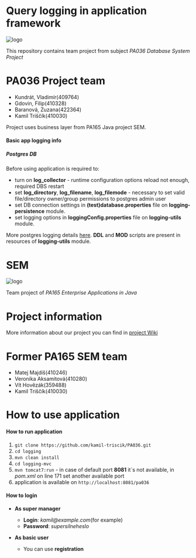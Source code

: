 # Query logging in application framework
![logo](doc/Circular-logging-database-DB2.gif)

This repository contains team project from subject _PA036 Database System Project_

# PA036 Project team
* Kundrát, Vladimír(409764)
* Gdovin, Filip(410328)
* Baranová, Zuzana(422364)
* Kamil Triščík(410030)

Project uses business layer from PA165 Java project SEM. 

#### Basic app logging info ####
##### Postgres DB #####
Before using application is required to:
* turn on **log_collector** - runtime configuration options reload not enough, required DBS restart
* set **log_directory**, **log_filename**, **log_filemode** - necessary to set valid file/directory owner/group permissions to postgres admin user
* set DB connection settings in **(test)database.properties** file on **logging-persistence** module.
* set logging options in **loggingConfig.properties** file on **logging-utils** module.

More postgres logging details [here](https://www.postgresql.org/docs/current/static/runtime-config-logging.html).
**DDL** and **MOD** scripts are present in resources of **logging-utils** module.
# SEM
![logo](doc/start.png)


Team project of _PA165 Enterprise Applications in Java_


# Project information
More information about our project you can find in [project Wiki](https://bitbucket.org/KamilTriscik/sem/wiki/Home)



# Former PA165 SEM team
* Matej Majdiš(410246)
* Veronika Aksamitová(410280)
* Vít Hovězák(359488)
* Kamil Triščík(410030)



# How to use application
#### How to run application ####
1. `git clone https://github.com/kamil-triscik/PA036.git`
2. `cd logging`
3. `mvn clean install`
3. `cd logging-mvc`
4. `mvn tomcat7:run` - in case of default port **8081** it`s not available, in _pom.xml_ on line 171 set another available port
5. application is available on `http://localhost:8081/pa036`

#### How to login ####
* **As super manager**
    * **Login**: _kamil@example.com_(for example)
    * **Password**: _supersilneheslo_
    
* **As basic user**
    * You can use **registration**
